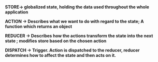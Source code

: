 **STORE-> globalized state, holding the data used throughout the whole application**

**ACTION -> Describes what we want to do with regard to the state; A function which returns an object**

**REDUCER -> Describes how the actions transform the state into the next state ; modifies store based on the chosen action**

**DISPATCH -> Trigger. Action is dispatched to the reducer, reducer determines how to affect the state and then acts on it.**